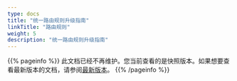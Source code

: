 ```yaml
---
type: docs
title: "统一路由规则升级指南"
linkTitle: "路由规则"
weight: 5
description: "统一路由规则升级指南"
---
```


{{% pageinfo %}} 此文档已经不再维护。您当前查看的是快照版本。如果想要查看最新版本的文档，请参阅[最新版本](/zh/docs3-v2/java-sdk/advanced-features-and-usage/traffic/mesh-style/)。
{{% /pageinfo %}}



